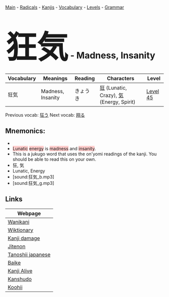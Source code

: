 <style> bigfont {font-size: 100px}</style>
[Main](../README.md) -
[Radicals](../radicals.md) -
[Kanjis](../kanjis.md) -
[Vocabulary](../vocabulary.md) -
[Levels](../levels.md) -
[Grammar](../grammar.md)
# <bigfont> 狂気</bigfont> - Madness, Insanity 

| Vocabulary | Meanings | Reading | Characters | Level |
| --- | --- | --- | --- | --- |
| 狂気 | Madness, Insanity | きょうき |  [狂](../kanjis/狂.md) (Lunatic, Crazy), [気](../kanjis/気.md) (Energy, Spirit) | [Level 45](../levels/wk_level45.md) |

Previous vocab: [狂う](狂う.md) Next vocab: [翔る](翔る.md) 

## Mnemonics:

* 
* <span style="background-color:#ffcccb"> Lunatic</span> <span style="background-color:#ffcccb"> energy</span> is <span style="background-color:#ffcccb"> madness</span> and <span style="background-color:#ffcccb"> insanity</span>.
* This is a jukugo word that uses the on'yomi readings of the kanji. You should be able to read this on your own.
* 狂, 気
* Lunatic, Energy
* [sound:狂気_b.mp3]
* [sound:狂気_g.mp3]


## Links 

| Webpage |
| --- |
| [Wanikani          ](https://www.wanikani.com/kanji/狂気) |
| [Wiktionary        ](https://en.wiktionary.org/wiki/狂気) |
| [Kanji damage      ](http://www.kanjidamage.com/kanji/search?utf8=✓&q=狂気) |
| [Jitenon           ](https://jitenon.com/kanji/狂気) |
| [Tanoshii japanese ](https://www.tanoshiijapanese.com/dictionary/kanji.cfm?k=狂気) |
| [Baike             ](https://baike.baidu.com/item/狂気) |
| [Kanji Alive       ](https://app.kanjialive.com/狂気) |
| [Kanshudo          ](https://www.kanshudo.com/searchmn?q=狂気) |
| [Koohii            ](https://kanji.koohii.com/study/kanji/狂気) |

